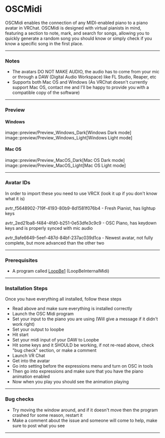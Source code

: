 # OSCMidi

OSCMidi enables the connection of any MIDI-enabled piano to a piano avatar in VRChat. OSCMidi is designed with virtual pianists in mind, featuring a section to note, mark, and search for songs, allowing you to quickly generate a random song you should know or simply check if you know a specific song in the first place.

-----------------------------------

### Notes

- The avatars DO NOT MAKE AUDIO, the audio has to come from your mic or through a DAW (Digital Audio Workspace) like FL Studio, Reaper, etc
- Supports both Mac OS and Windows (As VRChat doesn't currently support Mac OS, contact me and I'll be happy to provide you with a compatible copy of the software) 

-----------------------------------

### Preview

#### Windows
image::preview/Preview_Windows_Dark[Windows Dark mode]
image::preview/Preview_Windows_Light[Windows Light mode]

#### Mac OS
image::preview/Preview_MacOS_Dark[Mac OS Dark mode]
image::preview/Preview_MacOS_Light[Mac OS Light mode]

-----------------------------------

### Avatar IDs

In order to import these you need to use VRCX (look it up if you don't know what it is)

avtr_f5648902-719f-4193-80b9-8d1581f076b4 - Fresh Pianist, has lightup keys

avtr_2ed21ba8-f484-4fd0-b251-0e53dfe3c9c9 - OSC Piano, has keydown keys and is properly synced with mic audio

avtr_9afe6649-5eef-487d-84bf-237ac039d1ca - Newest avatar, not fully complete, but more advanced than the other two

-----------------------------------

### Prerequisites

- A program called [LoopBe1](https://nerds.de/en/download.html) (LoopBeInternalMidi)

-----------------------------------

### Installation Steps

Once you have everything all installed, follow these steps

- Read above and make sure everything is installed correctly
- Launch the OSC Midi program
- Set your input to the piano you are using (Will give a message if it didn't work right)
- Set your output to loopbe
- Hit start
- Set your midi input of your DAW to Loopbe
- Hit some keys and it SHOULD be working, if not re-read above, check "bug check" section, or make a comment
- Launch VR Chat
- Get into the avatar
- Go into setting before the expressions menu and turn on OSC in tools
- Then go into expressions and make sure that you have the piano animation enabled
- Now when you play you should see the animation playing

-----------------------------------

### Bug checks

- Try moving the window around, and if it doesn't move then the program crashed for some reason, restart it
- Make a comment about the issue and someone will come to help, make sure to post what you see

-----------------------------------
